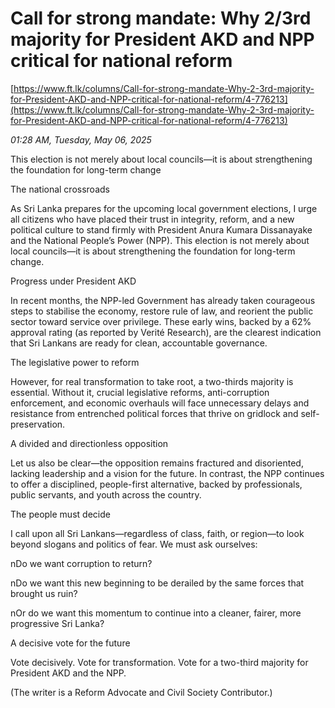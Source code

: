 # Call for strong mandate: Why 2/3rd majority for President AKD and NPP critical for national reform

[https://www.ft.lk/columns/Call-for-strong-mandate-Why-2-3rd-majority-for-President-AKD-and-NPP-critical-for-national-reform/4-776213](https://www.ft.lk/columns/Call-for-strong-mandate-Why-2-3rd-majority-for-President-AKD-and-NPP-critical-for-national-reform/4-776213)

*01:28 AM, Tuesday, May 06, 2025*

This election is not merely about local councils—it is about strengthening the foundation for long-term change

The national crossroads

As Sri Lanka prepares for the upcoming local government elections, I urge all citizens who have placed their trust in integrity, reform, and a new political culture to stand firmly with President Anura Kumara Dissanayake and the National People’s Power (NPP). This election is not merely about local councils—it is about strengthening the foundation for long-term change.

Progress under President AKD

In recent months, the NPP-led Government has already taken courageous steps to stabilise the economy, restore rule of law, and reorient the public sector toward service over privilege. These early wins, backed by a 62% approval rating (as reported by Verité Research), are the clearest indication that Sri Lankans are ready for clean, accountable governance.

The legislative power to reform

However, for real transformation to take root, a two-thirds majority is essential. Without it, crucial legislative reforms, anti-corruption enforcement, and economic overhauls will face unnecessary delays and resistance from entrenched political forces that thrive on gridlock and self-preservation.

A divided and directionless opposition

Let us also be clear—the opposition remains fractured and disoriented, lacking leadership and a vision for the future. In contrast, the NPP continues to offer a disciplined, people-first alternative, backed by professionals, public servants, and youth across the country.

The people must decide

I call upon all Sri Lankans—regardless of class, faith, or region—to look beyond slogans and politics of fear. We must ask ourselves:

nDo we want corruption to return?

nDo we want this new beginning to be derailed by the same forces that brought us ruin?

nOr do we want this momentum to continue into a cleaner, fairer, more progressive Sri Lanka?

A decisive vote for the future

Vote decisively. Vote for transformation. Vote for a two-third majority for President AKD and the NPP.

(The writer is a Reform Advocate and Civil Society Contributor.)


